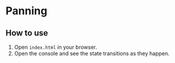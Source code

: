 # Panning

## How to use

1. Open `index.html` in your browser.
2. Open the console and see the state transitions as they happen.

